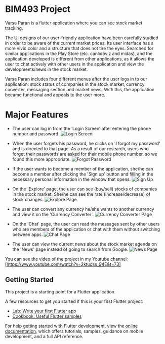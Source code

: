 <h1>BIM493 Project</h1>

Varsa Paran is a flutter application where you can see stock market tracking.

The UI designs of our user-friendly application have been carefully studied in order to be aware of the current market prices. Its user interface has a more vivid color and a structure that does not tire the eyes. Searched for similar applications in the Play Store (etc. canlıdöviz and midas), and the application developed is different from other applications, as it allows the user to chat actively with other users in the application and view the developments/news in the stock market.

Varsa Paran includes four different menus after the user logs in to our application: stock status of companies in the stock market, currency converter, messaging section and market news. With this, the application became functional and appeals to the user more.

<h1>Major Features</h1>

- The user can log in from the ‘Login Screen’ after entering the phone number and password.
![Login Screen](https://github.com/aysegullkadiroglu/estu-mobile-programming-flutter/assets/46954286/a50668bf-67c5-45d9-86c4-7da3511eb947)

- When the user forgets his password, he clicks on 'I forgot my password' and is directed to that page. As a result of our research, users who forget their passwords are asked for their mobile phone number, so we found this more appropriate.
![Forgot Password](https://github.com/aysegullkadiroglu/estu-mobile-programming-flutter/assets/46954286/676cab3b-8909-40fe-b393-ba29e8aee14d)

- If the user wants to become a member of the application, she/he can become a member after clicking the 'Sign up' button and filling in the necessary personal information in the window that opens.
![Sign Up](https://github.com/aysegullkadiroglu/estu-mobile-programming-flutter/assets/46954286/475d960f-4969-4eab-8e50-eb2ab15f8599)

- On the 'Explore' page, the user can see (buy/sell) stocks of companies in the stock market. She/he can see the rate (increase/decrease) of stock changes.
![Explore Page](https://github.com/aysegullkadiroglu/estu-mobile-programming-flutter/assets/46954286/5cefe55a-9b52-4736-9b11-f72926aff8a5)

- The user can convert any currency he/she wants to another currency and view it on the 'Currency Converter'.
![Currency Converter Page](https://github.com/aysegullkadiroglu/estu-mobile-programming-flutter/assets/46954286/7591eb6b-05cc-46f8-929d-d171d3844bb0)

- On the 'Chat' page, the user can read the messages sent by other users who are members of the application or chat with them without switching between apps.
![Chat Page](https://github.com/aysegullkadiroglu/estu-mobile-programming-flutter/assets/46954286/54d93a56-7e50-4002-a89d-634e1e4c331c)

- The user can view the current news about the stock market agenda on the 'News' page instead of going to search from Google.
![News Page](https://github.com/aysegullkadiroglu/estu-mobile-programming-flutter/assets/46954286/ef79eaf3-c776-4e1f-93f4-300810f4a7be)

You can see the video of the project in my Youtube channel: [https://www.youtube.com/watch?v=2ktudss_94E&t=73]
## Getting Started

This project is a starting point for a Flutter application.

A few resources to get you started if this is your first Flutter project:

- [Lab: Write your first Flutter app](https://docs.flutter.dev/get-started/codelab)
- [Cookbook: Useful Flutter samples](https://docs.flutter.dev/cookbook)

For help getting started with Flutter development, view the
[online documentation](https://docs.flutter.dev/), which offers tutorials,
samples, guidance on mobile development, and a full API reference.
